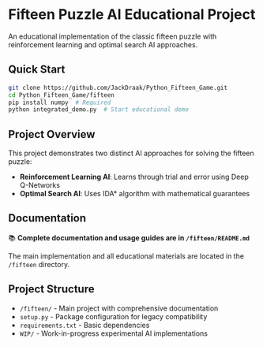 # Fifteen Puzzle AI Educational Project

An educational implementation of the classic fifteen puzzle with reinforcement learning and optimal search AI approaches.

## Quick Start

```bash
git clone https://github.com/JackDraak/Python_Fifteen_Game.git
cd Python_Fifteen_Game/fifteen
pip install numpy  # Required
python integrated_demo.py  # Start educational demo
```

## Project Overview

This project demonstrates two distinct AI approaches for solving the fifteen puzzle:
- **Reinforcement Learning AI**: Learns through trial and error using Deep Q-Networks
- **Optimal Search AI**: Uses IDA* algorithm with mathematical guarantees

## Documentation

📚 **Complete documentation and usage guides are in `/fifteen/README.md`**

The main implementation and all educational materials are located in the `/fifteen` directory.

## Project Structure

- `/fifteen/` - Main project with comprehensive documentation
- `setup.py` - Package configuration for legacy compatibility
- `requirements.txt` - Basic dependencies
- `WIP/` - Work-in-progress experimental AI implementations
